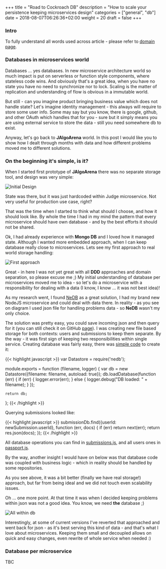 +++
title = "Road to Cockroach DB"
description = "How to scale your persistence keeping microservices design"
categories = ["general", "db"]
date = 2018-08-07T06:26:36+02:00
weight = 20
draft = false
+++

### Intro

To fully understand all words used across article - please refer to [domain page](https://jalgoarena.github.io/docs/domain/).

### Databases in microservices world

Databases ... yes databases. In new microservice architecture world so much impact is put on serverless or function style
components, where stateless code wins. And obviously that's a great idea, when you have no state you have no need to synchronize
nor to lock. Scaling is the matter of replication and understanding of flow is obvious in a immutable world.

But still - can you imagine product bringing business value which does not handle state? Let's imagine identity management - 
this always will require to store some user info. Some may say but you know, there is google, github, and other OAuth which
handles that for you - sure but it simply means you are using external service to store the data - still you need somewhere
db to exist.

Anyway, let's go back to **JAlgoArena** world. In this post I would like you to show how I dealt through months with data
and how different problems moved me to different solutions.

### On the beginning it's simple, is it?

When I started first prototype of **JAlgoArena** there was no separate storage tool, and design was very simple:

![Initial Design](https://raw.githubusercontent.com/jalgoarena/JAlgoArena/4e141f19b47ad7be100c96112059ebd88e7532ec/design/component_diagram.png)

State was there, but it was just hardcoded within Judge microservice. Not very useful for production use case, right?

That was the time when I started to think what should I choose, and how it should look like. By whole the time I had in my mind
the pattern that every microservice should have own database - and by the best efforts it should not be shared. 

Ok, I had already experience with **Mongo DB** and I loved how it managed state. Although I wanted more embedded approach,
when I can keep database really close to microservices. Lets see my first approach to real world storage handling: 

![First approach](https://raw.githubusercontent.com/jalgoarena/JAlgoArena/e13a8b73c0fa2bc60284e3b4deb76c453d0a2119/design/component_diagram.png)

Great - in here I was not yet great with all **DDD** approaches and domain separation, so please excuse me ;) My initial
understanding of database per microservices moved me to idea - so let's do a microservice with a responsibility for dealing
with a data (I know, I know ... it was not best idea)!

As my research went, I found [NeDB](https://github.com/louischatriot/nedb) as a great solution, I had my brand new NodeJS microservice
and could deal with data there. In reality - as you see on diagram I used json file for handling problems data - so **NeDB** wasn't my only choice.

The solution was pretty easy, you could save incoming json and then query for it (you can still check it on GitHub [page](https://github.com/spolnik/JAlgoArena-Data-Obsoleted)).
I was creating new file based storage for both contexts: users and submissions to keep them separate. By the way - it was first sign of
keeping two responsibilities within single service. Creating database was fairly easy, there was 
[simple code](https://github.com/spolnik/JAlgoArena-Data-Obsoleted/blob/master/server/newLocalDb.js) to create it:

{{< highlight javascript >}}
var Datastore = require('nedb');

module.exports = function (filename, logger) {
    var db = new Datastore({filename: filename, autoload: true});
    db.loadDatabase(function (err) {
        if (err) {
            logger.error(err);
        } else {
            logger.debug("DB loaded: " + filename);
        }
    });

    return db;
};
{{< /highlight >}}

Querying submissions looked like:

{{< highlight javascript >}}
submissionDb.find({userId: newSubmission.userId}, function (err, docs) {
    if (err) return next(err);
    return res.json(docs);
});
{{< /highlight >}}

All database operations you can find in [submissions.js](https://github.com/spolnik/JAlgoArena-Data-Obsoleted/blob/master/server/routes/submission.js),
and all users ones in [passport.js](https://github.com/spolnik/JAlgoArena-Data-Obsoleted/blob/master/server/config/passport.js).

By the way, another insight I would have on below was that database code was coupled with business logic - which in reality should be handled by some repositories.

As you see above, it was a bit better (finally we have real storage!) approach, but far from being ideal and we did not touch even scalability issues.

Oh ... one more point. At that time it was when I decided keeping problems within json was not a good idea. You know, we need **the** database ;)

![All within db](https://github.com/jalgoarena/JAlgoArena/raw/d94f858e259a5cfdc514a3b0ce0ca9f94996ee56/design/component_diagram.png)

Interestingly, at some of current versions I've reverted that approached and went back for json - as it's best serving this kind of data - and that's what I love
about microservices. Keeping them small and decoupled allows on quick and easy changes, even rewrite of whole service when needed :)

### Database per microservice

TBC